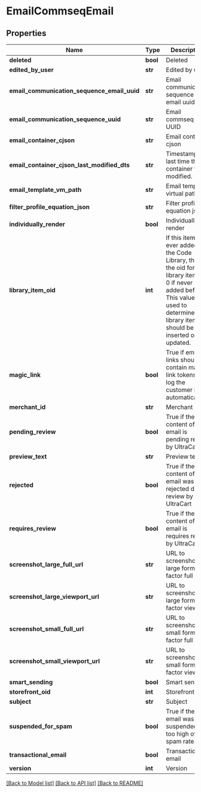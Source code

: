 # EmailCommseqEmail

## Properties
Name | Type | Description | Notes
------------ | ------------- | ------------- | -------------
**deleted** | **bool** | Deleted | [optional] 
**edited_by_user** | **str** | Edited by user | [optional] 
**email_communication_sequence_email_uuid** | **str** | Email communication sequence email uuid | [optional] 
**email_communication_sequence_uuid** | **str** | Email commseq UUID | [optional] 
**email_container_cjson** | **str** | Email container cjson | [optional] 
**email_container_cjson_last_modified_dts** | **str** | Timestamp the last time the container was modified. | [optional] 
**email_template_vm_path** | **str** | Email template virtual path | [optional] 
**filter_profile_equation_json** | **str** | Filter profile equation json | [optional] 
**individually_render** | **bool** | Individually render | [optional] 
**library_item_oid** | **int** | If this item was ever added to the Code Library, this is the oid for that library item, or 0 if never added before.  This value is used to determine if a library item should be inserted or updated. | [optional] 
**magic_link** | **bool** | True if email links should contain magic link tokens to log the customer in automatically | [optional] 
**merchant_id** | **str** | Merchant ID | [optional] 
**pending_review** | **bool** | True if the content of this email is pending review by UltraCart | [optional] 
**preview_text** | **str** | Preview text | [optional] 
**rejected** | **bool** | True if the content of this email was rejected during review by UltraCart | [optional] 
**requires_review** | **bool** | True if the content of this email is requires review by UltraCart | [optional] 
**screenshot_large_full_url** | **str** | URL to screenshot in large form factor full page | [optional] 
**screenshot_large_viewport_url** | **str** | URL to screenshot in large form factor viewport | [optional] 
**screenshot_small_full_url** | **str** | URL to screenshot in small form factor full page | [optional] 
**screenshot_small_viewport_url** | **str** | URL to screenshot in small form factor viewport | [optional] 
**smart_sending** | **bool** | Smart sending | [optional] 
**storefront_oid** | **int** | Storefront oid | [optional] 
**subject** | **str** | Subject | [optional] 
**suspended_for_spam** | **bool** | True if the email was suspended for too high of a spam rate. | [optional] 
**transactional_email** | **bool** | Transactional email | [optional] 
**version** | **int** | Version | [optional] 

[[Back to Model list]](../README.md#documentation-for-models) [[Back to API list]](../README.md#documentation-for-api-endpoints) [[Back to README]](../README.md)



